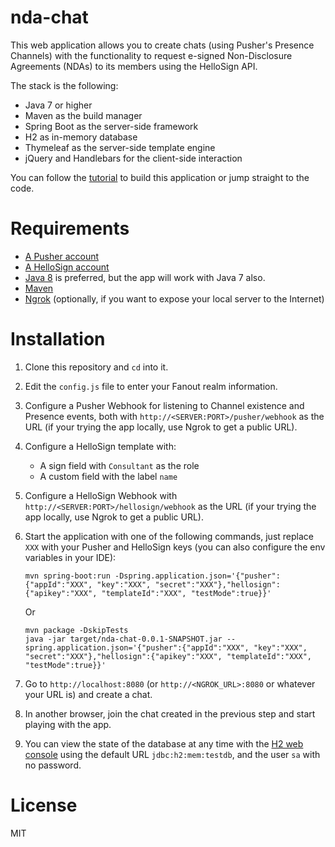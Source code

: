 # nda-chat
This web application allows you to create chats (using Pusher's Presence Channels) with the functionality to request e-signed Non-Disclosure Agreements (NDAs) to its members using the HelloSign API.

The stack is the following:

- Java 7 or higher
- Maven as the build manager
- Spring Boot as the server-side framework
- H2 as in-memory database
- Thymeleaf as the server-side template engine
- jQuery and Handlebars for the client-side interaction

You can follow the [tutorial](http://tutorials.pluralsight.com/interesting-apis/requesting-e-signatures-in-a-chat-with-pusher-hellosign-and-spring-boot) to build this application or jump straight to the code.

# Requirements

- [A Pusher account](https://pusher.com/)
- [A HelloSign account](https://www.hellosign.com/)
- [Java 8](http://www.oracle.com/technetwork/java/javase/downloads/jdk8-downloads-2133151.html) is preferred, but the app will work with Java 7 also.
- [Maven](https://maven.apache.org/download.cgi)
- [Ngrok](https://ngrok.com/) (optionally, if you want to expose your local server to the Internet)

# Installation
1. Clone this repository and `cd` into it.
2. Edit the `config.js` file to enter your Fanout realm information.
3. Configure a Pusher Webhook for listening to Channel existence and Presence events, both with `http://<SERVER:PORT>/pusher/webhook` as the URL (if your trying the app locally, use Ngrok to get a public URL).
4. Configure a HelloSign template with:
    - A sign field with `Consultant` as the role
    - A custom field with the label `name` 
5. Configure a HelloSign Webhook with `http://<SERVER:PORT>/hellosign/webhook` as the URL (if your trying the app locally, use Ngrok to get a public URL).
6. Start the application with one of the following commands, just replace `XXX` with your Pusher and HelloSign keys (you can also configure the env variables in your IDE):

    ```
    mvn spring-boot:run -Dspring.application.json='{"pusher":{"appId":"XXX", "key":"XXX", "secret":"XXX"},"hellosign":{"apikey":"XXX", "templateId":"XXX", "testMode":true}}'
    ```
    
    Or
    
    ```
    mvn package -DskipTests
    java -jar target/nda-chat-0.0.1-SNAPSHOT.jar --spring.application.json='{"pusher":{"appId":"XXX", "key":"XXX", "secret":"XXX"},"hellosign":{"apikey":"XXX", "templateId":"XXX", "testMode":true}}'
    ```
    
7. Go to `http://localhost:8080` (or `http://<NGROK_URL>:8080` or whatever your URL is) and create a chat.
8. In another browser, join the chat created in the previous step and start playing with the app.
9. You can view the state of the database at any time with the [H2 web console](http://localhost:8080/h2-console) using the default URL `jdbc:h2:mem:testdb`, and the user `sa` with no password.
 

# License
MIT